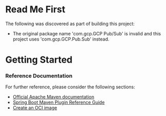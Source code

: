 # Read Me First
The following was discovered as part of building this project:

* The original package name 'com.gcp.GCP Pub/Sub' is invalid and this project uses 'com.gcp.GCP.Pub.Sub' instead.

# Getting Started

### Reference Documentation
For further reference, please consider the following sections:

* [Official Apache Maven documentation](https://maven.apache.org/guides/index.html)
* [Spring Boot Maven Plugin Reference Guide](https://docs.spring.io/spring-boot/docs/3.1.0/maven-plugin/reference/html/)
* [Create an OCI image](https://docs.spring.io/spring-boot/docs/3.1.0/maven-plugin/reference/html/#build-image)

